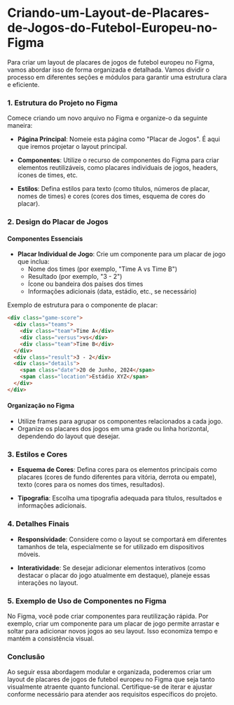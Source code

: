 # Criando-um-Layout-de-Placares-de-Jogos-do-Futebol-Europeu-no-Figma

Para criar um layout de placares de jogos de futebol europeu no Figma, vamos abordar isso de forma organizada e detalhada. Vamos dividir o processo em diferentes seções e módulos para garantir uma estrutura clara e eficiente.

### 1. Estrutura do Projeto no Figma

Comece criando um novo arquivo no Figma e organize-o da seguinte maneira:

- **Página Principal**: Nomeie esta página como "Placar de Jogos". É aqui que iremos projetar o layout principal.
  
- **Componentes**: Utilize o recurso de componentes do Figma para criar elementos reutilizáveis, como placares individuais de jogos, headers, ícones de times, etc.
  
- **Estilos**: Defina estilos para texto (como títulos, números de placar, nomes de times) e cores (cores dos times, esquema de cores do placar).

### 2. Design do Placar de Jogos

#### Componentes Essenciais

- **Placar Individual de Jogo**: Crie um componente para um placar de jogo que inclua:
  - Nome dos times (por exemplo, "Time A vs Time B")
  - Resultado (por exemplo, "3 - 2")
  - Ícone ou bandeira dos países dos times
  - Informações adicionais (data, estádio, etc., se necessário)

Exemplo de estrutura para o componente de placar:

```html
<div class="game-score">
  <div class="teams">
    <div class="team">Time A</div>
    <div class="versus">vs</div>
    <div class="team">Time B</div>
  </div>
  <div class="result">3 - 2</div>
  <div class="details">
    <span class="date">20 de Junho, 2024</span>
    <span class="location">Estádio XYZ</span>
  </div>
</div>
```

#### Organização no Figma

- Utilize frames para agrupar os componentes relacionados a cada jogo.
- Organize os placares dos jogos em uma grade ou linha horizontal, dependendo do layout que desejar.

### 3. Estilos e Cores

- **Esquema de Cores**: Defina cores para os elementos principais como placares (cores de fundo diferentes para vitória, derrota ou empate), texto (cores para os nomes dos times, resultados).
  
- **Tipografia**: Escolha uma tipografia adequada para títulos, resultados e informações adicionais.

### 4. Detalhes Finais

- **Responsividade**: Considere como o layout se comportará em diferentes tamanhos de tela, especialmente se for utilizado em dispositivos móveis.
  
- **Interatividade**: Se desejar adicionar elementos interativos (como destacar o placar do jogo atualmente em destaque), planeje essas interações no layout.

### 5. Exemplo de Uso de Componentes no Figma

No Figma, você pode criar componentes para reutilização rápida. Por exemplo, criar um componente para um placar de jogo permite arrastar e soltar para adicionar novos jogos ao seu layout. Isso economiza tempo e mantém a consistência visual.

### Conclusão

Ao seguir essa abordagem modular e organizada, poderemos criar um layout de placares de jogos de futebol europeu no Figma que seja tanto visualmente atraente quanto funcional. Certifique-se de iterar e ajustar conforme necessário para atender aos requisitos específicos do projeto.

